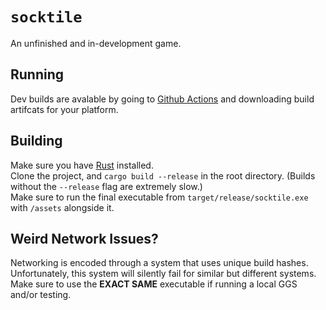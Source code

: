 `socktile`
===
An unfinished and in-development game.

Running
---
Dev builds are avalable by going to [Github Actions](https://github.com/thisjaiden/socktile/actions) and downloading build artifcats for your platform.

Building
---
Make sure you have [Rust](https://rust-lang.org) installed.  
Clone the project, and `cargo build --release` in the root directory. (Builds without the `--release` flag are extremely slow.)  
Make sure to run the final executable from `target/release/socktile.exe` with `/assets` alongside it.

Weird Network Issues?
---
Networking is encoded through a system that uses unique build hashes. Unfortunately, this system will silently fail for similar but different systems. Make sure to use the **EXACT SAME** executable if running a local GGS and/or testing.

